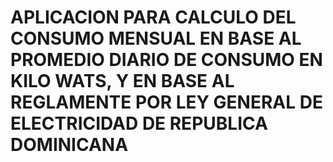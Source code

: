 # APLICACION PARA CALCULO DEL CONSUMO MENSUAL EN BASE AL PROMEDIO DIARIO DE CONSUMO EN KILO WATS, Y EN BASE AL REGLAMENTE POR LEY GENERAL DE ELECTRICIDAD DE REPUBLICA DOMINICANA
